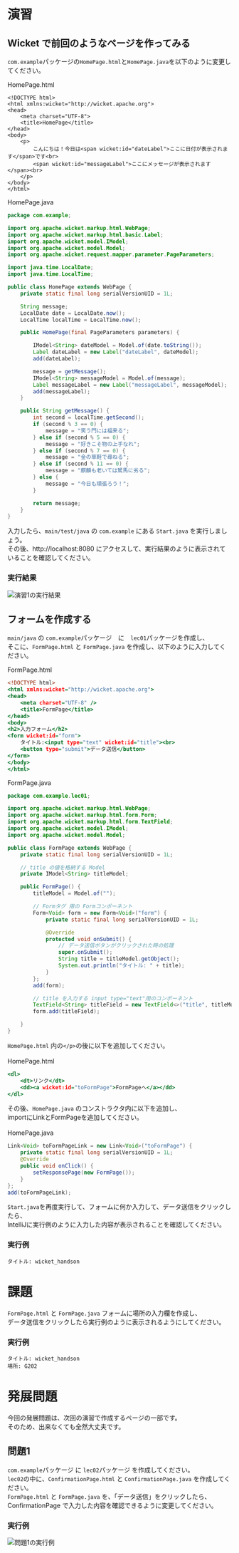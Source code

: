 # 演習
## Wicket で前回のようなページを作ってみる
`com.example`パッケージの`HomePage.html`と`HomePage.java`を以下のように変更してください。<br>

HomePage.html
```java:HomePage
<!DOCTYPE html>
<html xmlns:wicket="http://wicket.apache.org">
<head>
    <meta charset="UTF-8">
    <title>HomePage</title>
</head>
<body>
    <p>
        こんにちは！今日は<span wicket:id="dateLabel">ここに日付が表示されます</span>です<br>
        <span wicket:id="messageLabel">ここにメッセージが表示されます</span><br>
    </p>
</body>
</html>
```

HomePage.java
```HomePage.java
package com.example;

import org.apache.wicket.markup.html.WebPage;
import org.apache.wicket.markup.html.basic.Label;
import org.apache.wicket.model.IModel;
import org.apache.wicket.model.Model;
import org.apache.wicket.request.mapper.parameter.PageParameters;

import java.time.LocalDate;
import java.time.LocalTime;

public class HomePage extends WebPage {
	private static final long serialVersionUID = 1L;

	String message;
	LocalDate date = LocalDate.now();
	LocalTime localTime = LocalTime.now();

	public HomePage(final PageParameters parameters) {

		IModel<String> dateModel = Model.of(date.toString());
		Label dateLabel = new Label("dateLabel", dateModel);
		add(dateLabel);

		message = getMessage();
		IModel<String> messageModel = Model.of(message);
		Label messageLabel = new Label("messageLabel", messageModel);
		add(messageLabel);
	}

	public String getMessage() {
		int second = localTime.getSecond();
		if (second % 3 == 0) {
			message = "笑う門には福来る";
		} else if (second % 5 == 0) {
			message = "好きこそ物の上手なれ";
		} else if (second % 7 == 0) {
			message = "金の草鞋で尋ねる";
		} else if (second % 11 == 0) {
			message = "麒麟も老いては駑馬に劣る";
		} else {
			message = "今日も頑張ろう！";
		}

		return message;
	}
}
```

入力したら、`main/test/java` の `com.example` にある `Start.java` を実行しましょう。<br>
その後、http://localhost:8080 にアクセスして、実行結果のように表示されていることを確認してください。<br>

### 実行結果
![演習1の実行結果](https://i.imgur.com/M8YglSH.png)

## フォームを作成する
`main/java` の `com.example`パッケージ　に　`lec01`パッケージを作成し、<br>
そこに、`FormPage.html` と `FormPage.java` を作成し、以下のように入力してください。<br>

FormPage.html
```FormPage.html
<!DOCTYPE html>
<html xmlns:wicket="http://wicket.apache.org">
<head>
    <meta charset="UTF-8" />
    <title>FormPage</title>
</head>
<body>
<h2>入力フォーム</h2>
<form wicket:id="form">
    タイトル:<input type="text" wicket:id="title"><br>
    <button type="submit">データ送信</button>
</form>
</body>
</html>
```

FormPage.java
```FormPage.java
package com.example.lec01;

import org.apache.wicket.markup.html.WebPage;
import org.apache.wicket.markup.html.form.Form;
import org.apache.wicket.markup.html.form.TextField;
import org.apache.wicket.model.IModel;
import org.apache.wicket.model.Model;

public class FormPage extends WebPage {
    private static final long serialVersionUID = 1L;

    // title の値を格納する Model
    private IModel<String> titleModel;

    public FormPage() {
        titleModel = Model.of("");

        // Formタグ 用の Formコンポーネント
        Form<Void> form = new Form<Void>("form") {
            private static final long serialVersionUID = 1L;

            @Override
            protected void onSubmit() {
                // データ送信ボタンがクリックされた時の処理
                super.onSubmit();
                String title = titleModel.getObject();
                System.out.println("タイトル: " + title);
            }
        };
        add(form);

        // title を入力する input type="text"用のコンポーネント
        TextField<String> titleField = new TextField<>("title", titleModel);
        form.add(titleField);

    }
}
```
`HomePage.html` 内の`</p>`の後に以下を追加してください。<br>
<br>
HomePage.html
```HomePage.html
<dl>
	<dt>リンク</dt>
	<dd><a wicket:id="toFormPage">FormPageへ</a></dd>
</dl>
```
その後、`HomePage.java` のコンストラクタ内に以下を追加し、<br>
importにLinkとFormPageを追加してください。<br>
<br>
HomePage.java
```HomePage.java
Link<Void> toFormPageLink = new Link<Void>("toFormPage") {
	private static final long serialVersionUID = 1L;
	@Override
	public void onClick() {
		setResponsePage(new FormPage());
	}
};
add(toFormPageLink);
```
`Start.java`を再度実行して、フォームに何か入力して、データ送信をクリックしたら、<br>
IntelliJに実行例のように入力した内容が表示されることを確認してください。<br>

### 実行例
```
タイトル: wicket_handson
```

# 課題
`FormPage.html` と `FormPage.java` フォームに場所の入力欄を作成し、<br>
データ送信をクリックしたら実行例のように表示されるようにしてください。<br>

### 実行例
```
タイトル: wicket_handson
場所: G202
```

# 発展問題
今回の発展問題は、次回の演習で作成するページの一部です。<br>
そのため、出来なくても全然大丈夫です。<br>
## 問題1
`com.example`パッケージ に `lec02`パッケージ を作成してください。<br>
`lec02`の中に、`ConfirmationPage.html` と `ConfirmationPage.java` を作成してください。<br>
`FormPage.html` と `FormPage.java` を、「データ送信」をクリックしたら、<br>
ConfirmationPage で入力した内容を確認できるように変更してください。<br>

### 実行例
![問題1の実行例](https://i.imgur.com/qbE1CFV.png)
